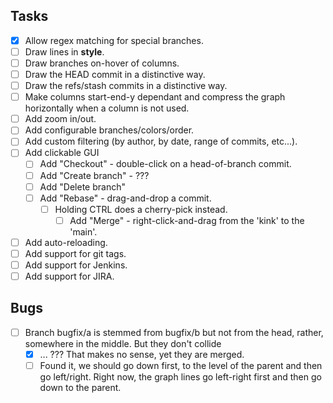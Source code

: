 ## Tasks

- [x] Allow regex matching for special branches.
- [ ] Draw lines in __style__.
- [ ] Draw branches on-hover of columns.
- [ ] Draw the HEAD commit in a distinctive way.
- [ ] Draw the refs/stash commits in a distinctive way.
- [ ] Make columns start-end-y dependant and compress the graph horizontally when a column is not used.
- [ ] Add zoom in/out.
- [ ] Add configurable branches/colors/order.
- [ ] Add custom filtering (by author, by date, range of commits, etc...).
- [ ] Add clickable GUI
    - [ ] Add "Checkout" - double-click on a head-of-branch commit.
    - [ ] Add "Create branch" - ???
    - [ ] Add "Delete branch"
    - [ ] Add "Rebase"   - drag-and-drop a commit.
        - [ ] Holding CTRL does a cherry-pick instead.
            - [ ] Add "Merge"    - right-click-and-drag from the 'kink' to the 'main'.
- [ ] Add auto-reloading.
- [ ] Add support for git tags.
- [ ] Add support for Jenkins.
- [ ] Add support for JIRA.

## Bugs
- [ ] Branch bugfix/a is stemmed from bugfix/b but not from the head, rather, somewhere in the middle. But they don't collide
    - [X] ... ??? That makes no sense, yet they are merged.
    - [ ] Found it, we should go down first, to the level of the parent and then go left/right. Right now, the graph lines go left-right first and then go down to the parent.